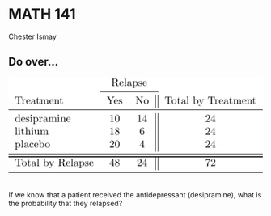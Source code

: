 # MATH 141
Chester Ismay  



## Do over...

<center>
<img src="cocaine_table.pdf" alt="cocaine_table" width="800">
</center> <br>

If we know that a patient received the antidepressant (desipramine), what is the probability that they relapsed?
